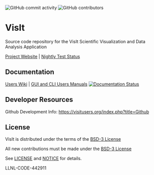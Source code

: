 
![GitHub commit activity](https://img.shields.io/github/commit-activity/m/visit-dav/visit.svg) ![GitHub contributors](https://img.shields.io/github/contributors-anon/visit-dav/visit.svg)

# VisIt

Source code repository for the VisIt Scientific Visualization and Data Analysis Application

[Project Website](https://visit.llnl.gov) | [Nightly Test Status](http://portal.nersc.gov/project/visit/)


##  Documentation

[Users Wiki](https://www.visitusers.org) | [GUI and CLI Users Manuals](https://visit-sphinx-github-user-manual.readthedocs.io/en/develop) [![Documentation Status](https://readthedocs.org/projects/visit-sphinx-github-user-manual/badge/?version=develop)](https://visit-sphinx-github-user-manual.readthedocs.io/en/develop/?badge=develop)

##  Developer Resources

Github Development Info: https://visitusers.org/index.php?title=Github


## License

VisIt is distributed under the terms of the [BSD-3 License](LICENSE)

All new contributions must be made under the [BSD-3 License](LICENSE)

See [LICENSE](LICENSE) and [NOTICE](NOTICE) for details.

LLNL-CODE-442911
